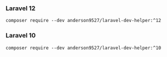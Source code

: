 ### Laravel 12

```shell
composer require --dev anderson9527/laravel-dev-helper:^12
```

### Laravel 10

```shell
composer require --dev anderson9527/laravel-dev-helper:^10
```

